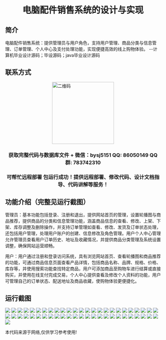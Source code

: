 <p><h1 align="center">电脑配件销售系统的设计与实现</h1></p>

## 简介
电脑配件销售系统：提供管理员与用户角色，支持用户管理、商品分类与信息管理、订单管理、个人中心及支付处理功能，实现便捷高效的线上购物体验。    --计算机毕业设计源码；毕设源码；java毕业设计源码


## 联系方式
<img src="https://bs-1329754181.cos.ap-shanghai.myqcloud.com/wx.jpg" alt="二维码" style="display: block; margin: 0 auto;" width="200px">
<p><h3 align="center">获取完整代码与数据库文件 + 微信：bysj5151 QQ: 86050149 QQ群: 783742310</h3></p>
<p><h3 align="center">可帮忙远程部署 包运行成功！提供远程部署、修改代码、设计文档指导、代码讲解等服务！</h3></p>

## 功能介绍（完整见运行截图）
管理员：基本功能包括登录、注册和退出，提供网站首页的管理，设置轮播图与商品推荐，提供商品的分类和信息管理功能，涵盖商品信息的查看、修改、上架、下架、库存调整及删除操作，并支持订单管理如查看、修改、发货及订单状态处理，还包括用户管理，处理用户账户的创建、信息修改及角色管理。用户个人中心管理允许管理员查看用户订单历史、地址及收藏情况，并提供商品分类管理及系统设置调整，确保网站运营顺畅。

用户：用户通过注册和登录访问系统，具有浏览网站首页、查看轮播图和商品推荐的功能，可通过商品信息页面查看产品详情，包括商品名称、品牌、规格、价格、库存等，并使用搜索功能查找特定商品，用户可添加商品至购物车进行结算或直接购买，并使用在线支付完成交易，个人中心提供查看及修改个人资料的功能，用户可管理自己的订单状态、配送地址及商品收藏，使购物体验更便捷化。


## 运行截图
![](https://bs-1329754181.cos.ap-shanghai.myqcloud.com/ssm/computerAccessorySalesSystem/img/001.jpg)
![](https://bs-1329754181.cos.ap-shanghai.myqcloud.com/ssm/computerAccessorySalesSystem/img/002.jpg)
![](https://bs-1329754181.cos.ap-shanghai.myqcloud.com/ssm/computerAccessorySalesSystem/img/003.jpg)
![](https://bs-1329754181.cos.ap-shanghai.myqcloud.com/ssm/computerAccessorySalesSystem/img/004.jpg)
![](https://bs-1329754181.cos.ap-shanghai.myqcloud.com/ssm/computerAccessorySalesSystem/img/005.jpg)
![](https://bs-1329754181.cos.ap-shanghai.myqcloud.com/ssm/computerAccessorySalesSystem/img/006.jpg)
![](https://bs-1329754181.cos.ap-shanghai.myqcloud.com/ssm/computerAccessorySalesSystem/img/007.jpg)
![](https://bs-1329754181.cos.ap-shanghai.myqcloud.com/ssm/computerAccessorySalesSystem/img/008.jpg)
![](https://bs-1329754181.cos.ap-shanghai.myqcloud.com/ssm/computerAccessorySalesSystem/img/009.jpg)
![](https://bs-1329754181.cos.ap-shanghai.myqcloud.com/ssm/computerAccessorySalesSystem/img/010.jpg)
![](https://bs-1329754181.cos.ap-shanghai.myqcloud.com/ssm/computerAccessorySalesSystem/img/011.jpg)
![](https://bs-1329754181.cos.ap-shanghai.myqcloud.com/ssm/computerAccessorySalesSystem/img/012.jpg)
![](https://bs-1329754181.cos.ap-shanghai.myqcloud.com/ssm/computerAccessorySalesSystem/img/013.jpg)
![](https://bs-1329754181.cos.ap-shanghai.myqcloud.com/ssm/computerAccessorySalesSystem/img/014.jpg)
![](https://bs-1329754181.cos.ap-shanghai.myqcloud.com/ssm/computerAccessorySalesSystem/img/015.jpg)
![](https://bs-1329754181.cos.ap-shanghai.myqcloud.com/ssm/computerAccessorySalesSystem/img/016.jpg)
![](https://bs-1329754181.cos.ap-shanghai.myqcloud.com/ssm/computerAccessorySalesSystem/img/017.jpg)
![](https://bs-1329754181.cos.ap-shanghai.myqcloud.com/ssm/computerAccessorySalesSystem/img/018.jpg)
![](https://bs-1329754181.cos.ap-shanghai.myqcloud.com/ssm/computerAccessorySalesSystem/img/019.jpg)
![](https://bs-1329754181.cos.ap-shanghai.myqcloud.com/ssm/computerAccessorySalesSystem/img/020.jpg)
![](https://bs-1329754181.cos.ap-shanghai.myqcloud.com/ssm/computerAccessorySalesSystem/img/021.jpg)
![](https://bs-1329754181.cos.ap-shanghai.myqcloud.com/ssm/computerAccessorySalesSystem/img/022.jpg)
![](https://bs-1329754181.cos.ap-shanghai.myqcloud.com/ssm/computerAccessorySalesSystem/img/023.jpg)
![](https://bs-1329754181.cos.ap-shanghai.myqcloud.com/ssm/computerAccessorySalesSystem/img/024.jpg)
![](https://bs-1329754181.cos.ap-shanghai.myqcloud.com/ssm/computerAccessorySalesSystem/img/025.jpg)
![](https://bs-1329754181.cos.ap-shanghai.myqcloud.com/ssm/computerAccessorySalesSystem/img/026.jpg)
![](https://bs-1329754181.cos.ap-shanghai.myqcloud.com/ssm/computerAccessorySalesSystem/img/027.jpg)
![](https://bs-1329754181.cos.ap-shanghai.myqcloud.com/ssm/computerAccessorySalesSystem/img/028.jpg)
![](https://bs-1329754181.cos.ap-shanghai.myqcloud.com/ssm/computerAccessorySalesSystem/img/029.jpg)
![](https://bs-1329754181.cos.ap-shanghai.myqcloud.com/ssm/computerAccessorySalesSystem/img/030.jpg)
![](https://bs-1329754181.cos.ap-shanghai.myqcloud.com/ssm/computerAccessorySalesSystem/img/031.jpg)
![](https://bs-1329754181.cos.ap-shanghai.myqcloud.com/ssm/computerAccessorySalesSystem/img/032.jpg)
![](https://bs-1329754181.cos.ap-shanghai.myqcloud.com/ssm/computerAccessorySalesSystem/img/033.jpg)
![](https://bs-1329754181.cos.ap-shanghai.myqcloud.com/ssm/computerAccessorySalesSystem/img/034.jpg)
![](https://bs-1329754181.cos.ap-shanghai.myqcloud.com/ssm/computerAccessorySalesSystem/img/035.jpg)
![](https://bs-1329754181.cos.ap-shanghai.myqcloud.com/ssm/computerAccessorySalesSystem/img/036.jpg)
![](https://bs-1329754181.cos.ap-shanghai.myqcloud.com/ssm/computerAccessorySalesSystem/img/037.jpg)
![](https://bs-1329754181.cos.ap-shanghai.myqcloud.com/ssm/computerAccessorySalesSystem/img/038.jpg)
![](https://bs-1329754181.cos.ap-shanghai.myqcloud.com/ssm/computerAccessorySalesSystem/img/039.jpg)
![](https://bs-1329754181.cos.ap-shanghai.myqcloud.com/ssm/computerAccessorySalesSystem/img/040.jpg)
![](https://bs-1329754181.cos.ap-shanghai.myqcloud.com/ssm/computerAccessorySalesSystem/img/041.jpg)
![](https://bs-1329754181.cos.ap-shanghai.myqcloud.com/ssm/computerAccessorySalesSystem/img/042.jpg)
![](https://bs-1329754181.cos.ap-shanghai.myqcloud.com/ssm/computerAccessorySalesSystem/img/043.jpg)
![](https://bs-1329754181.cos.ap-shanghai.myqcloud.com/ssm/computerAccessorySalesSystem/img/044.jpg)
![](https://bs-1329754181.cos.ap-shanghai.myqcloud.com/ssm/computerAccessorySalesSystem/img/045.jpg)
![](https://bs-1329754181.cos.ap-shanghai.myqcloud.com/ssm/computerAccessorySalesSystem/img/046.jpg)
![](https://bs-1329754181.cos.ap-shanghai.myqcloud.com/ssm/computerAccessorySalesSystem/img/047.jpg)
![](https://bs-1329754181.cos.ap-shanghai.myqcloud.com/ssm/computerAccessorySalesSystem/img/048.jpg)
![](https://bs-1329754181.cos.ap-shanghai.myqcloud.com/ssm/computerAccessorySalesSystem/img/049.jpg)
![](https://bs-1329754181.cos.ap-shanghai.myqcloud.com/ssm/computerAccessorySalesSystem/img/050.jpg)
![](https://bs-1329754181.cos.ap-shanghai.myqcloud.com/ssm/computerAccessorySalesSystem/img/051.jpg)

<p>本代码来源于网络,仅供学习参考使用!</p>
